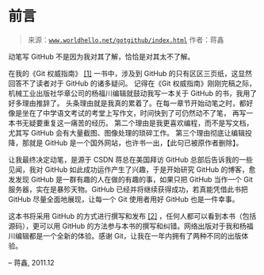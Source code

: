# 前言

> 来源：[`www.worldhello.net/gotgithub/index.html`](http://www.worldhello.net/gotgithub/index.html) 作者：蒋鑫

动笔写 GitHub 不是因为我对其了解，恰恰是对其太不了解。

在我的《Git 权威指南》 [[1]](http://www.worldhello.net/gotgit) 一书中，涉及到 GitHub 的只有区区三页纸，这显然回答不了读者对于 GitHub 的诸多疑问。 记得在《Git 权威指南》刚刚完稿之际，机械工业出版社华章公司的杨福川编辑就鼓动我写一本关于 GitHub 的书，我用了好多理由推辞了。 头条理由就是我真的累着了。在每一章节开始动笔之时，都好像是坐在了中学语文考试的考堂上写作文，时间快到了可仍然动不了笔， 再写一本书无疑要重复这一痛苦的经历。 第二个理由是我更喜欢编程，而不是写文档，尤其写 GitHub 会有大量截图、图像处理的琐碎工作。 第三个理由彻底让编辑投降，那就是 GitHub 是一个国外网站，也许书一出，【此句已被原作者删除】。

让我最终决定动笔，是源于 CSDN 蒋总在美国拜访 GitHub 总部后告诉我的一些见闻，我对 GitHub 如此成功运作产生了兴趣，于是开始研究 GitHub 的博客，愈发发现 GitHub 是一群有趣的人在做的有趣的事，如果只把 GitHub 当作一个 Git 服务器，实在是暴殄天物。GitHub 已经并将继续获得成功，若真能凭借此书把 GitHub 尽量全面地展现，让每一个 Git 使用者用好 GitHub 也是一件幸事。

这本书将采用 GitHub 的方式进行撰写和发布 [[2]](https://github.com/gotgit/gotgithub) ，任何人都可以看到本书（包括源码），更可以用 GitHub 的方法参与本书的撰写和纠错。网络出版对于我和杨福川编辑都是一个全新的体验。感谢 Git，让我在一年内拥有了两种不同的出版体验。

– 蒋鑫, 2011.12